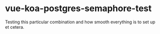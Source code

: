 # vue-koa-postgres-semaphore-test
Testing this particular combination and how smooth everything is to set up et cetera.
